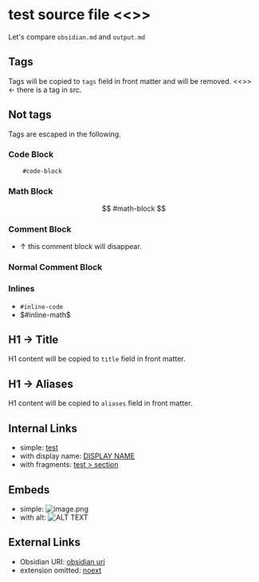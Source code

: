 # test source file <<>>
Let's compare `obsidian.md` and `output.md`

## Tags
Tags will be copied to `tags` field in front matter and will be removed. <<>> <- there is a tag in src.

## Not tags
Tags are escaped in the following.

### Code Block
```
	#code-block
```

### Math Block
$$
	#math-block
$$

### Comment Block

- ↑ this comment block will disappear.

### Normal Comment Block
<!--
	#normal-comment-block
-->

### Inlines
- `#inline-code`
- $#inline-math$

## H1 -> Title
H1 content will be copied to `title` field in front matter.

## H1 -> Aliases
H1 content will be copied to `aliases` field in front matter.

## Internal Links
- simple: [test](test.md)
- with display name: [DISPLAY NAME](test.md)
- with fragments: [test > section](test.md#section)

## Embeds
- simple: ![image.png](image.png)
- with alt: ![ALT TEXT](image.png)

## External Links
- Obsidian URI: [obsidian uri](test.md)
- extension omitted: [noext](test.md)